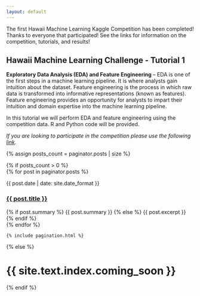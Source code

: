 ```yaml
---
layout: default
---
```

The first Hawaii Machine Learning Kaggle Competition has been completed! Thanks to everyone that participated! See the links for information on the competition, tutorials, and results! 


## Hawaii Machine Learning Challenge - Tutorial 1

**Exploratory Data Analysis (EDA) and Feature Engineering** – EDA is one of the first
steps in a machine learning pipeline. It is where analysts gain intuition about the dataset.
Feature engineering is the process in which raw data is transformed into informative
representations (known as features). Feature engineering provides an opportunity for analysts
to impart their intuition and domain expertise into the machine learning pipeline.

In this tutorial we will perform EDA and feature engineering using the competition data.  R and Python code will be provided.


_If you are looking to participate in the competition please use the following [link](https://www.kaggle.com/t/85d5f53d2a0244a7bf1283be7381849d)._



{% assign posts_count = paginator.posts | size %}

<div class="home">
  {% if posts_count > 0 %}
    <div class="posts">
      {% for post in paginator.posts %}
        <div class="post py3">
          <p class="post-meta">{{ post.date | date: site.date_format }}</p>
          <a href="{{ post.url | prepend: site.baseurl }}" class="post-link"><h3 class="h1 post-title">{{ post.title }}</h3></a>
          <span class="post-summary">
            {% if post.summary %}
              {{ post.summary }}
            {% else %}
              {{ post.excerpt }}
            {% endif %}
          </span>
        </div>
      {% endfor %}
    </div>

    {% include pagination.html %}
  {% else %}
    <h1 class='center'>{{ site.text.index.coming_soon }}</h1>
  {% endif %}
</div>
